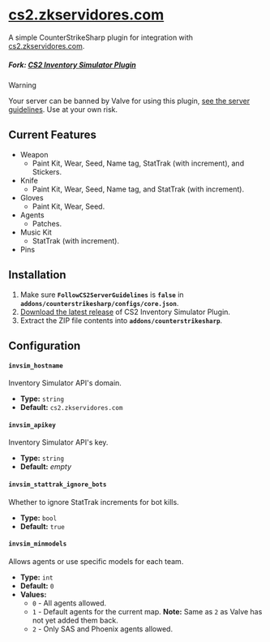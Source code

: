 # [cs2.zkservidores.com](https://cs2.zkservidores.com)
A simple CounterStrikeSharp plugin for integration with [cs2.zkservidores.com](https://cs2.zkservidores.com).

##### Fork: [CS2 Inventory Simulator Plugin](https://github.com/ianlucas/cs2-inventory-simulator-plugin)

> [!WARNING]
> Your server can be banned by Valve for using this plugin, [see the server guidelines](https://blog.counter-strike.net/index.php/server_guidelines). Use at your own risk.

## Current Features
- Weapon
  - Paint Kit, Wear, Seed, Name tag, StatTrak (with increment), and Stickers.
- Knife
  - Paint Kit, Wear, Seed, Name tag, and StatTrak (with increment).
- Gloves
  - Paint Kit, Wear, Seed.
- Agents
  - Patches.
- Music Kit
  - StatTrak (with increment). 
- Pins

## Installation
1. Make sure **`FollowCS2ServerGuidelines`** is **`false`** in **`addons/counterstrikesharp/configs/core.json`**.
2. [Download the latest release](https://github.com/ianlucas/cs2-inventory-simulator-plugin/releases) of CS2 Inventory Simulator Plugin.
3. Extract the ZIP file contents into **`addons/counterstrikesharp`**.

## Configuration
#### `invsim_hostname`
Inventory Simulator API's domain.
- **Type:** `string`
- **Default:** `cs2.zkservidores.com`

#### `invsim_apikey`
Inventory Simulator API's key.
- **Type:** `string`
- **Default:** _empty_

#### `invsim_stattrak_ignore_bots`
Whether to ignore StatTrak increments for bot kills.
- **Type:** `bool`
- **Default:** `true`

#### `invsim_minmodels`
Allows agents or use specific models for each team.
- **Type:** `int`
- **Default:** `0`
- **Values:**
	- `0` - All agents allowed.
	- `1` - Default agents for the current map. **Note:** Same as `2` as Valve has not yet added them back.
	- `2` - Only SAS and Phoenix agents allowed.